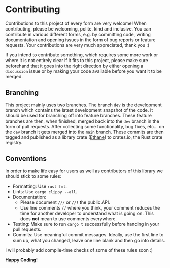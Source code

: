 # Contributing

Contributions to this project of every form are very welcome! When
contributing, please be welcoming, polite, kind and inclusive.
You can contribute in various different forms, e.g. by committing
code, writing documentation and opening issues in the form of
bug reports or feature requests. Your contributions are very much
appreciated, thank you :)

If you intend to contribute something, which requires some more work
or where it is not entirely clear if it fits to this project, please
make sure beforehand that it goes into the right direction by either
opening a `discussion` issue or by making your code available before
you want it to be merged.

## Branching

This project mainly uses two branches. The branch `dev` is the development
branch which contains the latest development snapshot of the code.
It should be used for branching off into feature branches. These
feature branches are then, when finished, merged back into the
`dev` branch in the form of pull requests. After collecting some
functionality, bug fixes, etc... on the `dev` branch it gets merged
into the `main` branch. These commits are then tagged and published as
a library crate ([Ethane](https://crates.io/crates/ethane)) to
crates.io, the Rust crate registry.

## Conventions

In order to make life easy for users as well as contributors of
this library we should stick to some rules:
- Formatting: Use `rust fmt`.
- Lints: Use `cargo clippy --all`.
- Documentation:
  - Please document `///` or `//!` the public API.
  - Use line comments `//` where you think, your comment reduces
    the time for another developer to understand what is
    going on. This does **not** mean to use comments everywhere.
- Testing: Make sure to run `cargo t` successfully before handing in
your pull requests.
- Commits: Use meaningful commit messages. Ideally, use the first line to sum
up, what you changed, leave one line blank and then go into details.
  
I will probably add compile-time checks of some of these rules soon :)

**Happy Coding!**
